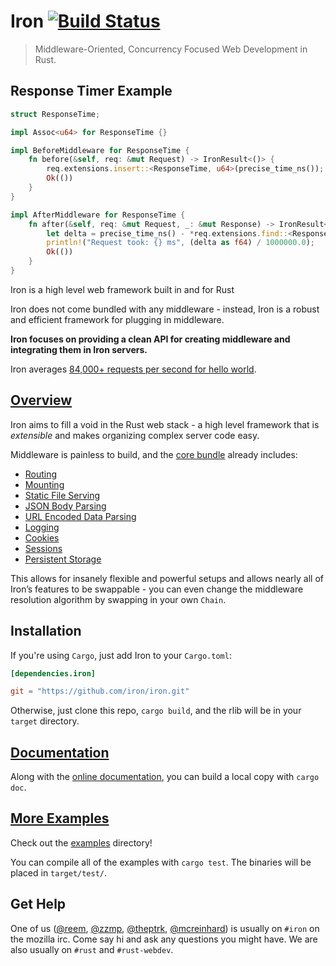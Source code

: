 Iron [![Build Status](https://secure.travis-ci.org/iron/iron.png?branch=master)](https://travis-ci.org/iron/iron)
====

> Middleware-Oriented, Concurrency Focused Web Development in Rust.

## Response Timer Example

```rust
struct ResponseTime;

impl Assoc<u64> for ResponseTime {}

impl BeforeMiddleware for ResponseTime {
    fn before(&self, req: &mut Request) -> IronResult<()> {
        req.extensions.insert::<ResponseTime, u64>(precise_time_ns());
        Ok(())
    }
}

impl AfterMiddleware for ResponseTime {
    fn after(&self, req: &mut Request, _: &mut Response) -> IronResult<()> {
        let delta = precise_time_ns() - *req.extensions.find::<ResponseTime, u64>().unwrap();
        println!("Request took: {} ms", (delta as f64) / 1000000.0);
        Ok(())
    }
}
```

Iron is a high level web framework built in and for Rust

Iron does not come bundled with any middleware - instead, Iron is a robust and efficient framework for plugging in middleware.

**Iron focuses on providing a clean API for creating middleware and integrating
them in Iron servers.**

Iron averages [84,000+ requests per second for hello world](https://github.com/iron/iron/wiki/How-to-Benchmark-hello.rs-Example).

## [Overview](http://ironframework.io)

Iron aims to fill a void in the Rust web stack - a high level framework that is
*extensible* and makes organizing complex server code easy.

Middleware is painless to build, and the [core bundle](https://github.com/iron/core)
already includes:
- [Routing](https://github.com/iron/router)
- [Mounting](https://github.com/iron/mount)
- [Static File Serving](https://github.com/iron/static)
- [JSON Body Parsing](https://github.com/iron/body-parser)
- [URL Encoded Data Parsing](https://github.com/iron/urlencoded)
- [Logging](https://github.com/iron/logger)
- [Cookies](https://github.com/iron/cookie)
- [Sessions](https://github.com/iron/session)
- [Persistent Storage](https://github.com/iron/persistent)

This allows for insanely flexible and powerful setups and allows nearly all
of Iron’s features to be swappable - you can even change the middleware
resolution algorithm by swapping in your own `Chain`.

## Installation

If you're using `Cargo`, just add Iron to your `Cargo.toml`:

```toml
[dependencies.iron]

git = "https://github.com/iron/iron.git"
```

Otherwise, just clone this repo, `cargo build`, and the rlib will be in your `target` directory.

## [Documentation](http://ironframework.io/doc/iron)

Along with the [online documentation](http://ironframework.io/doc/iron),
you can build a local copy with `cargo doc`.

## [More Examples](/examples)

Check out the [examples](/examples) directory!

You can compile all of the examples with `cargo test`. The binaries will be placed in `target/test/`.

## Get Help

One of us ([@reem](https://github.com/reem/), [@zzmp](https://github.com/zzmp/),
[@theptrk](https://github.com/theptrk/), [@mcreinhard](https://github.com/mcreinhard))
is usually on `#iron` on the mozilla irc. Come say hi and ask any questions you might have.
We are also usually on `#rust` and `#rust-webdev`.


